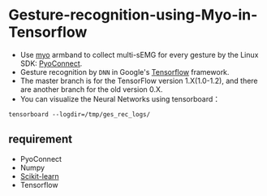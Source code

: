 # Gesture-recognition-using-Myo-in-Tensorflow
* Use [myo](https://www.myo.com/) armband to collect multi-sEMG for every gesture by the Linux SDK: [PyoConnect](http://www.fernandocosentino.net/pyoconnect/).
* Gesture recognition by `DNN` in Google's [Tensorflow](https://www.tensorflow.org/) framework.
* The master branch is for the TensorFlow version 1.X(1.0-1.2), and there are another branch for the old version 0.X.
* You can visualize the Neural Networks using tensorboard：
```
tensorboard --logdir=/tmp/ges_rec_logs/
```
## requirement
* PyoConnect
* Numpy
* [Scikit-learn](http://scikit-learn.org/stable/index.html)
* Tensorflow

